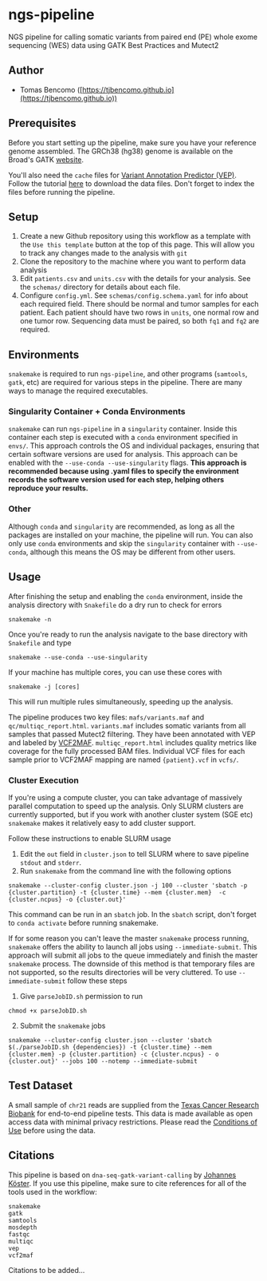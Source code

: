 # ngs-pipeline
NGS pipeline for calling somatic variants from paired end (PE) whole exome sequencing (WES) data using GATK Best Practices and Mutect2

## Author
* Tomas Bencomo ([https://tjbencomo.github.io](https://tjbencomo.github.io))

## Prerequisites
Before you start setting up the pipeline, make sure you have your reference genome assembled.
The GRCh38 (hg38) genome is available on the Broad's
GATK [website](https://software.broadinstitute.org/gatk/download/bundle).

You'll also need the `cache` files for 
[Variant Annotation Predictor (VEP)](https://github.com/Ensembl/ensembl-vep).
Follow the tutorial 
[here](https://uswest.ensembl.org/info/docs/tools/vep/script/vep_cache.html#cache) 
to download the data files.
Don't forget to index the files before running the pipeline.
## Setup

1. Create a new Github repository using this workflow as a template with the `Use this template` button
at the top of this page. This will allow you to track any changes made to the analysis with `git`
2. Clone the repository to the machine where you want to perform data analysis
3. Edit `patients.csv` and `units.csv` with the details for your analysis.
See the `schemas/` directory for details about each file.
4. Configure `config.yml`. See `schemas/config.schema.yaml` for info about each required field. 
There should be normal and tumor samples for each patient. 
Each patient should have two rows in `units`, one normal row and one tumor row. Sequencing data must be
paired, so both `fq1` and `fq2` are required.

## Environments
`snakemake` is required to run `ngs-pipeline`, and other programs (`samtools`, `gatk`, etc)
are required for various steps in the pipeline. There are many ways to manage the required
executables.

### Singularity Container + Conda Environments
`snakemake` can run `ngs-pipeline` in a `singularity` container. Inside this container
each step is executed with a `conda` environment specified in `envs/`. This approach
controls the OS and individual packages, ensuring that certain software versions are
used for analysis. This approach can be enabled with the `--use-conda --use-singularity`
flags. **This approach is recommended because using .yaml files to specify the environment records the
software version used for each step, helping others reproduce your results.**

### Other
Although `conda` and `singularity` are recommended, as long as all the packages are installed
on your machine, the pipeline will run. You can also only use `conda` environments and
skip the `singularity` container with `--use-conda`, although this means the OS may be
different from other users.

## Usage
After finishing the setup and enabling the `conda` environment, inside the analysis directory with
`Snakefile` do a dry run to check for errors
```
snakemake -n
```
Once you're ready to run the analysis navigate to the base directory with `Snakefile` and type
```
snakemake --use-conda --use-singularity
```
If your machine has multiple cores, you can use these cores with
```
snakemake -j [cores]
```
This will run multiple rules simultaneously, speeding up the analysis.

The pipeline produces two key files: `mafs/variants.maf` and `qc/multiqc_report.html`.
`variants.maf` includes somatic variants from all samples that passed Mutect2 filtering.
They have been annotated with VEP and labeled by [VCF2MAF](https://github.com/mskcc/vcf2maf). 
`multiqc_report.html` includes quality metrics like coverage for the fully processed BAM files. 
Individual VCF files for each sample prior to VCF2MAF mapping are named `{patient}.vcf` in `vcfs/`.


### Cluster Execution
If you're using a compute cluster, you can take advantage of massively
parallel computation to speed up the analysis. Only SLURM clusters are
currently supported, but if you work with another cluster system (SGE etc)
`snakemake` makes it relatively easy to add cluster support.

Follow these instructions to enable SLURM usage
1. Edit the `out` field in `cluster.json` to tell SLURM where to save pipeline `stdout` and `stderr`.
2. Run `snakemake` from the command line with the following options
```
snakemake --cluster-config cluster.json -j 100 --cluster 'sbatch -p {cluster.partition} -t {cluster.time} --mem {cluster.mem}  -c {cluster.ncpus} -o {cluster.out}'
```
This command can be run in an `sbatch` job.
In the `sbatch` script, don't forget to `conda activate`
before running snakemake.

If for some reason you can't leave the master `snakemake` process running, `snakemake`
offers the ability to launch all jobs using `--immediate-submit`. This
approach will submit all jobs to the queue immediately and finish the master `snakemake`
process. The downside of this method is that temporary files are not supported, so
the results directories will be very cluttered. 
To use `--immediate-submit` follow these steps
1. Give `parseJobID.sh` permission to run
```
chmod +x parseJobID.sh
```
2. Submit the `snakemake` jobs
```
snakemake --cluster-config cluster.json --cluster 'sbatch $(./parseJobID.sh {dependencies}) -t {cluster.time} --mem {cluster.mem} -p {cluster.partition} -c {cluster.ncpus} - o {cluster.out}' --jobs 100 --notemp --immediate-submit
```

## Test Dataset
A small sample of `chr21` reads are supplied from the 
[Texas Cancer Research Biobank](http://txcrb.org/index.html) for
end-to-end pipeline tests. 
This data is made available as open access data with minimal privacy
restrictions. Please read the [Conditions of Use](http://txcrb.org/data.html)
before using the data.

## Citations
This pipeline is based on `dna-seq-gatk-variant-calling` by 
[Johannes Köster](https://github.com/snakemake-workflows/dna-seq-gatk-variant-calling).
If you use this pipeline, make sure to cite references for all of the tools used in the workflow:
```
snakemake
gatk
samtools
mosdepth
fastqc
multiqc
vep
vcf2maf
```
Citations to be added...
